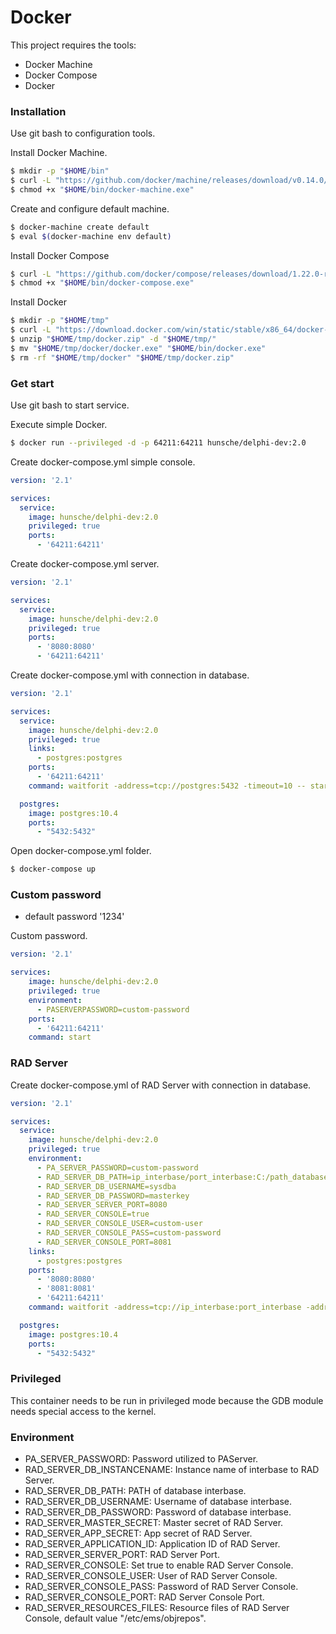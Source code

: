 # Docker

This project requires the tools:
  
  - Docker Machine
  - Docker Compose
  - Docker

### Installation

Use git bash to configuration tools.

Install Docker Machine.

```sh
$ mkdir -p "$HOME/bin"
$ curl -L "https://github.com/docker/machine/releases/download/v0.14.0//docker-machine-Windows-x86_64.exe" > "$HOME/bin/docker-machine.exe"
$ chmod +x "$HOME/bin/docker-machine.exe"
```

Create and configure default machine.

```sh
$ docker-machine create default
$ eval $(docker-machine env default)
```

Install Docker Compose

```sh
$ curl -L "https://github.com/docker/compose/releases/download/1.22.0-rc1/docker-compose-Windows-x86_64.exe" > "$HOME/bin/docker-compose.exe"
$ chmod +x "$HOME/bin/docker-compose.exe"
```

Install Docker

```sh
$ mkdir -p "$HOME/tmp"
$ curl -L "https://download.docker.com/win/static/stable/x86_64/docker-17.09.0-ce.zip" > "$HOME/tmp/docker.zip"
$ unzip "$HOME/tmp/docker.zip" -d "$HOME/tmp/"
$ mv "$HOME/tmp/docker/docker.exe" "$HOME/bin/docker.exe"
$ rm -rf "$HOME/tmp/docker" "$HOME/tmp/docker.zip"
```

### Get start

Use git bash to start service.

Execute simple Docker.

```sh
$ docker run --privileged -d -p 64211:64211 hunsche/delphi-dev:2.0
```

Create docker-compose.yml simple console.

```yml
version: '2.1'

services:
  service:
    image: hunsche/delphi-dev:2.0
    privileged: true
    ports:
      - '64211:64211'
```

Create docker-compose.yml server.

```yml
version: '2.1'

services:
  service:
    image: hunsche/delphi-dev:2.0
    privileged: true
    ports:
      - '8080:8080'
      - '64211:64211'
```

Create docker-compose.yml with connection in database.

```yml
version: '2.1'

services:
  service:
    image: hunsche/delphi-dev:2.0
    privileged: true
    links:
      - postgres:postgres
    ports:
      - '64211:64211'
    command: waitforit -address=tcp://postgres:5432 -timeout=10 -- start

  postgres:
    image: postgres:10.4
    ports:
      - "5432:5432"
```

Open docker-compose.yml folder.

```sh
$ docker-compose up
```

### Custom password

  - default password '1234'

Custom password.

```yml
version: '2.1'

services:
    image: hunsche/delphi-dev:2.0
    privileged: true
    environment:
      - PASERVERPASSWORD=custom-password
    ports:
      - '64211:64211'
    command: start
```

### RAD Server 

Create docker-compose.yml of RAD Server with connection in database. 

```yml
version: '2.1'

services:
  service:
    image: hunsche/delphi-dev:2.0 
    privileged: true
    environment: 
      - PA_SERVER_PASSWORD=custom-password
      - RAD_SERVER_DB_PATH=ip_interbase/port_interbase:C:/path_database/emsserver.ib
      - RAD_SERVER_DB_USERNAME=sysdba
      - RAD_SERVER_DB_PASSWORD=masterkey
      - RAD_SERVER_SERVER_PORT=8080
      - RAD_SERVER_CONSOLE=true
      - RAD_SERVER_CONSOLE_USER=custom-user
      - RAD_SERVER_CONSOLE_PASS=custom-password
      - RAD_SERVER_CONSOLE_PORT=8081
    links:
      - postgres:postgres
    ports:
      - '8080:8080'
      - '8081:8081'
      - '64211:64211'
    command: waitforit -address=tcp://ip_interbase:port_interbase -address=tcp://postgres:5432 -timeout=10 -- start

  postgres:
    image: postgres:10.4
    ports:
      - "5432:5432"
```


### Privileged 

This container needs to be run in privileged mode because the GDB module needs special access to the kernel.

### Environment

  - PA_SERVER_PASSWORD: Password utilized to PAServer.
  - RAD_SERVER_DB_INSTANCENAME: Instance name of interbase to RAD Server.
  - RAD_SERVER_DB_PATH: PATH of database interbase.
  - RAD_SERVER_DB_USERNAME: Username of database interbase.
  - RAD_SERVER_DB_PASSWORD: Password of database interbase.
  - RAD_SERVER_MASTER_SECRET: Master secret of RAD Server.
  - RAD_SERVER_APP_SECRET: App secret of RAD Server.
  - RAD_SERVER_APPLICATION_ID: Application ID of RAD Server.
  - RAD_SERVER_SERVER_PORT: RAD Server Port.
  - RAD_SERVER_CONSOLE: Set true to enable RAD Server Console.
  - RAD_SERVER_CONSOLE_USER: User of RAD Server Console.
  - RAD_SERVER_CONSOLE_PASS: Password of RAD Server Console.
  - RAD_SERVER_CONSOLE_PORT: RAD Server Console Port.
  - RAD_SERVER_RESOURCES_FILES: Resource files of RAD Server Console, default value "/etc/ems/objrepos".